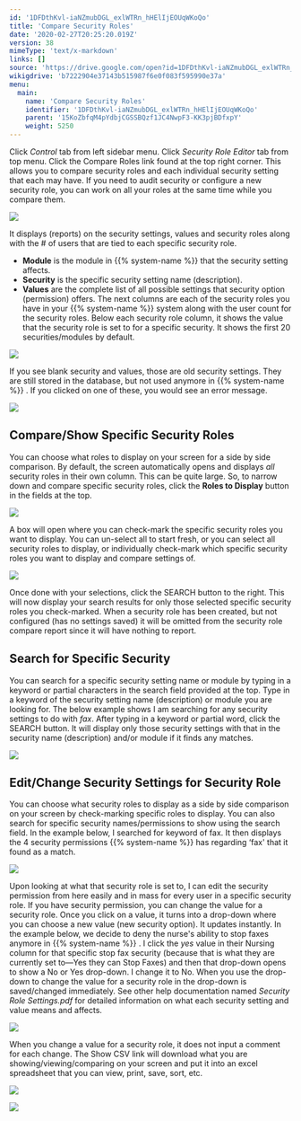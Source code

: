 ```yaml
---
id: '1DFDthKvl-iaNZmubDGL_exlWTRn_hHElIjEOUqWKoQo'
title: 'Compare Security Roles'
date: '2020-02-27T20:25:20.019Z'
version: 38
mimeType: 'text/x-markdown'
links: []
source: 'https://drive.google.com/open?id=1DFDthKvl-iaNZmubDGL_exlWTRn_hHElIjEOUqWKoQo'
wikigdrive: 'b7222904e37143b515987f6e0f083f595990e37a'
menu:
  main:
    name: 'Compare Security Roles'
    identifier: '1DFDthKvl-iaNZmubDGL_exlWTRn_hHElIjEOUqWKoQo'
    parent: '15KoZbfqM4pYdbjCGSSBQzf1JC4NwpF3-KK3pjBDfxpY'
    weight: 5250
---
```

Click *Control* tab from left sidebar menu.
Click *Security Role Editor* tab from top menu.
Click the Compare Roles link found at the top right corner. This allows you to compare security roles and each individual security setting that each may have. If you need to audit security or configure a new security role, you can work on all your roles at the same time while you compare them.

![](../compare-security-roles.assets/10000000000003850000008C719478152A3C3FFC.png)

It displays (reports) on the security settings, values and security roles along with the # of users that are tied to each specific security role.
* <strong>Module</strong> is the module in {{% system-name %}} that the security setting affects.
* <strong>Security</strong> is the specific security setting name (description).
* <strong>Values</strong> are the complete list of all possible settings that security option (permission) offers.
The next columns are each of the security roles you have in your {{% system-name %}} system along with the user count for the security roles. Below each security role column, it shows the value that the security role is set to for a specific security.
It shows the first 20 securities/modules by default.

![](../compare-security-roles.assets/10000000000002D800000184C45D594D9EB52A54.png)

If you see blank security and values, those are old security settings. They are still stored in the database, but not used anymore in {{% system-name %}} . If you clicked on one of these, you would see an error message.

![](../compare-security-roles.assets/10000000000001A800000080A4494BC7A023DC89.png)


## Compare/Show Specific Security Roles

You can choose what roles to display on your screen for a side by side comparison.
By default, the screen automatically opens and displays *all* security roles in their own column. This can be quite large.
So, to narrow down and compare specific security roles, click the **Roles to Display** button in the fields at the top.

![](../compare-security-roles.assets/1000000000000481000000ACE716D823376FAE18.png)

A box will open where you can check-mark the specific security roles you want to display. You can un-select all to start fresh, or you can select all security roles to display, or individually check-mark which specific security roles you want to display and compare settings of.

![](../compare-security-roles.assets/10000000000001890000009A24A4B67C6AD612A1.png)

Once done with your selections, click the SEARCH button to the right.
This will now display your search results for only those selected specific security roles you check-marked.
When a security role has been created, but not configured (has no settings saved) it will be omitted from the security role compare report since it will have nothing to report.

## Search for Specific Security

You can search for a specific security setting name or module by typing in a keyword or partial characters in the search field provided at the top.
Type in a keyword of the security setting name (description) or module you are looking for. The below example shows I am searching for any security settings to do with *fax*. After typing in a keyword or partial word, click the SEARCH button.
It will display only those security settings with that in the security name (description) and/or module if it finds any matches.

![](../compare-security-roles.assets/1000000000000367000000C7B4D17F8E925758BD.png)


## Edit/Change Security Settings for Security Role

You can choose what security roles to display as a side by side comparison on your screen by check-marking specific roles to display. You can also search for specific security names/permissions to show using the search field.
In the example below, I searched for keyword of fax. It then displays the 4 security permissions {{% system-name %}} has regarding ‘fax' that it found as a match.

![](../compare-security-roles.assets/1000000000000367000000C7B4D17F8E925758BD.png)

Upon looking at what that security role is set to, I can edit the security permission from here easily and in mass for every user in a specific security role.
If you have security permission, you can change the value for a security role.
Once you click on a value, it turns into a drop-down where you can choose a new value (new security option). It updates instantly.
In the example below, we decide to deny the nurse's ability to stop faxes anymore in {{% system-name %}} . I click the *yes* value in their Nursing column for that specific stop fax security (because that is what they are currently set to—Yes they can Stop Faxes) and then that drop-down opens to show a No or Yes drop-down. I change it to No.
When you use the drop-down to change the value for a security role in the drop-down is saved/changed immediately.
See other help documentation named *Security Role Settings.pdf* for detailed information on what each security setting and value means and affects.

![](../compare-security-roles.assets/1000000000000342000000C5121BF9ECCC3CB368.png)

When you change a value for a security role, it does not input a comment for each change.
The Show CSV link will download what you are showing/viewing/comparing on your screen and put it into an excel spreadsheet that you can view, print, save, sort, etc.

![](../compare-security-roles.assets/100000000000015A00000041EA419A7AA650EA31.png)


![](../compare-security-roles.assets/10000000000002A90000012A334E93AF3B53DF24.png)

